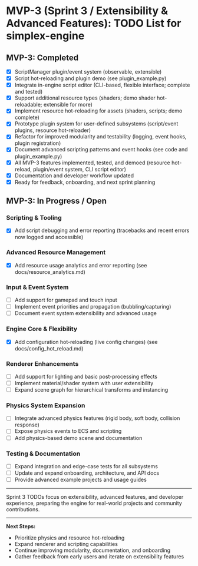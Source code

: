 # MVP-3 (Sprint 3 / Extensibility & Advanced Features): TODO List for simplex-engine

## MVP-3: Completed

- [x] ScriptManager plugin/event system (observable, extensible)
- [x] Script hot-reloading and plugin demo (see plugin_example.py)
- [x] Integrate in-engine script editor (CLI-based, flexible interface; complete and tested)
- [x] Support additional resource types (shaders; demo shader hot-reloadable; extensible for more)
- [x] Implement resource hot-reloading for assets (shaders, scripts; demo complete)
- [x] Prototype plugin system for user-defined subsystems (script/event plugins, resource hot-reloader)
- [x] Refactor for improved modularity and testability (logging, event hooks, plugin registration)
- [x] Document advanced scripting patterns and event hooks (see code and plugin_example.py)
- [x] All MVP-3 features implemented, tested, and demoed (resource hot-reload, plugin/event system, CLI script editor)
- [x] Documentation and developer workflow updated
- [x] Ready for feedback, onboarding, and next sprint planning

## MVP-3: In Progress / Open

### Scripting & Tooling
- [x] Add script debugging and error reporting (tracebacks and recent errors now logged and accessible)

### Advanced Resource Management
- [x] Add resource usage analytics and error reporting (see docs/resource_analytics.md)

### Input & Event System
- [ ] Add support for gamepad and touch input
- [ ] Implement event priorities and propagation (bubbling/capturing)
- [ ] Document event system extensibility and advanced usage

### Engine Core & Flexibility
- [x] Add configuration hot-reloading (live config changes) (see docs/config_hot_reload.md)

### Renderer Enhancements
- [ ] Add support for lighting and basic post-processing effects
- [ ] Implement material/shader system with user extensibility
- [ ] Expand scene graph for hierarchical transforms and instancing

### Physics System Expansion
- [ ] Integrate advanced physics features (rigid body, soft body, collision response)
- [ ] Expose physics events to ECS and scripting
- [ ] Add physics-based demo scene and documentation

### Testing & Documentation
- [ ] Expand integration and edge-case tests for all subsystems
- [ ] Update and expand onboarding, architecture, and API docs
- [ ] Provide advanced example projects and usage guides

---
Sprint 3 TODOs focus on extensibility, advanced features, and developer experience, preparing the engine for real-world projects and community contributions.

---
**Next Steps:**
- Prioritize physics and resource hot-reloading
- Expand renderer and scripting capabilities
- Continue improving modularity, documentation, and onboarding
- Gather feedback from early users and iterate on extensibility features
